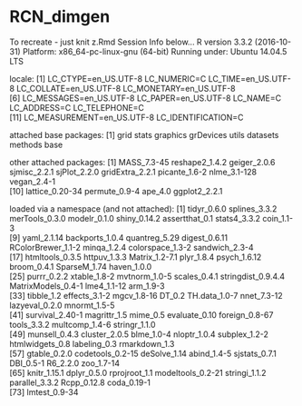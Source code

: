 # RCN_dimgen
To recreate - just knit z.Rmd
Session Info below...
R version 3.3.2 (2016-10-31)
Platform: x86_64-pc-linux-gnu (64-bit)
Running under: Ubuntu 14.04.5 LTS

locale:
 [1] LC_CTYPE=en_US.UTF-8       LC_NUMERIC=C               LC_TIME=en_US.UTF-8        LC_COLLATE=en_US.UTF-8     LC_MONETARY=en_US.UTF-8   
 [6] LC_MESSAGES=en_US.UTF-8    LC_PAPER=en_US.UTF-8       LC_NAME=C                  LC_ADDRESS=C               LC_TELEPHONE=C            
[11] LC_MEASUREMENT=en_US.UTF-8 LC_IDENTIFICATION=C       

attached base packages:
[1] grid      stats     graphics  grDevices utils     datasets  methods   base     

other attached packages:
 [1] MASS_7.3-45     reshape2_1.4.2  geiger_2.0.6    sjmisc_2.2.1    sjPlot_2.2.0    gridExtra_2.2.1 picante_1.6-2   nlme_3.1-128    vegan_2.4-1    
[10] lattice_0.20-34 permute_0.9-4   ape_4.0         ggplot2_2.2.1  

loaded via a namespace (and not attached):
 [1] tidyr_0.6.0        splines_3.3.2      merTools_0.3.0     modelr_0.1.0       shiny_0.14.2       assertthat_0.1     stats4_3.3.2       coin_1.1-3        
 [9] yaml_2.1.14        backports_1.0.4    quantreg_5.29      digest_0.6.11      RColorBrewer_1.1-2 minqa_1.2.4        colorspace_1.3-2   sandwich_2.3-4    
[17] htmltools_0.3.5    httpuv_1.3.3       Matrix_1.2-7.1     plyr_1.8.4         psych_1.6.12       broom_0.4.1        SparseM_1.74       haven_1.0.0       
[25] purrr_0.2.2        xtable_1.8-2       mvtnorm_1.0-5      scales_0.4.1       stringdist_0.9.4.4 MatrixModels_0.4-1 lme4_1.1-12        arm_1.9-3         
[33] tibble_1.2         effects_3.1-2      mgcv_1.8-16        DT_0.2             TH.data_1.0-7      nnet_7.3-12        lazyeval_0.2.0     mnormt_1.5-5      
[41] survival_2.40-1    magrittr_1.5       mime_0.5           evaluate_0.10      foreign_0.8-67     tools_3.3.2        multcomp_1.4-6     stringr_1.1.0     
[49] munsell_0.4.3      cluster_2.0.5      blme_1.0-4         nloptr_1.0.4       subplex_1.2-2      htmlwidgets_0.8    labeling_0.3       rmarkdown_1.3     
[57] gtable_0.2.0       codetools_0.2-15   deSolve_1.14       abind_1.4-5        sjstats_0.7.1      DBI_0.5-1          R6_2.2.0           zoo_1.7-14        
[65] knitr_1.15.1       dplyr_0.5.0        rprojroot_1.1      modeltools_0.2-21  stringi_1.1.2      parallel_3.3.2     Rcpp_0.12.8        coda_0.19-1       
[73] lmtest_0.9-34     
